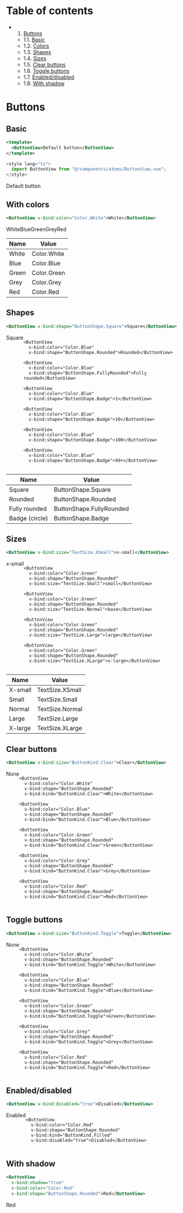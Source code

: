 # Table of contents

- 1. [Buttons](#buttons)
  - 1.1. [Basic](#buttons-basic)
  - 1.2. [Colors](#buttons-with-colors)
  - 1.3. [Shapes](#buttons-shapes)
  - 1.4. [Sizes](#buttons-sizes)
  - 1.5. [Clear buttons](#buttons-clear)
  - 1.6. [Toggle buttons](#buttons-toggle)
  - 1.7. [Enabled/disabled](#buttons-enabled-disabled)
  - 1.8. [With shadow](#buttons-with-shadow)

# Buttons <a id="buttons"></a>

## Basic <a id="buttons-basic"></a>

```xml
<template>
  <ButtonView>Default button</ButtonView>
</template>
```

```ts
<style lang="ts">
  import ButtonView from "@/components/atoms/ButtonView.vue";
</style>
```

<div class="overview">
  <div style="display: flex">
    <ButtonView>Default button</ButtonView>
  </div>
</div>

## With colors <a id="buttons-with-colors"></a>

```xml
<ButtonView v-bind:color="Color.White">White</ButtonView>
```

<div class="overview">
  <div style="display: flex">
    <ButtonView v-bind:color="Color.White">White</ButtonView>
    <ButtonView v-bind:color="Color.Blue">Blue</ButtonView>
    <ButtonView v-bind:color="Color.Green">Green</ButtonView>
    <ButtonView v-bind:color="Color.Grey">Grey</ButtonView>
    <ButtonView v-bind:color="Color.Red">Red</ButtonView>
  </div>
</div>

| Name  | Value       |
| ----- | ----------- |
| White | Color.White |
| Blue  | Color.Blue  |
| Green | Color.Green |
| Grey  | Color.Grey  |
| Red   | Color.Red   |

## Shapes <a id="buttons-shapes"></a>

```xml
<ButtonView v-bind:shape="ButtonShape.Square">Square</ButtonView>
```

<div class="overview">
  <div style="display: flex">
    <ButtonView
      v-bind:color="Color.Blue"
      v-bind:shape="ButtonShape.Square">Square</ButtonView>

    <ButtonView
      v-bind:color="Color.Blue"
      v-bind:shape="ButtonShape.Rounded">Rounded</ButtonView>

    <ButtonView
      v-bind:color="Color.Blue"
      v-bind:shape="ButtonShape.FullyRounded">Fully rounded</ButtonView>

    <ButtonView
      v-bind:color="Color.Blue"
      v-bind:shape="ButtonShape.Badge">1</ButtonView>

    <ButtonView
      v-bind:color="Color.Blue"
      v-bind:shape="ButtonShape.Badge">10</ButtonView>

    <ButtonView
      v-bind:color="Color.Blue"
      v-bind:shape="ButtonShape.Badge">100</ButtonView>

    <ButtonView
      v-bind:color="Color.Blue"
      v-bind:shape="ButtonShape.Badge">99+</ButtonView>

  </div>
</div>

| Name           | Value                    |
| -------------- | ------------------------ |
| Square         | ButtonShape.Square       |
| Rounded        | ButtonShape.Rounded      |
| Fully rounded  | ButtonShape.FullyRounded |
| Badge (circle) | ButtonShape.Badge        |

## Sizes <a id="buttons-sizes"></a>

```xml
<ButtonView v-bind:size="TextSize.XSmall">x-small</ButtonView>
```

<div class="overview">
  <div style="display: flex">
    <ButtonView
      v-bind:color="Color.Green"
      v-bind:shape="ButtonShape.Rounded"
      v-bind:size="TextSize.XSmall">x-small</ButtonView>
  
    <ButtonView
      v-bind:color="Color.Green"
      v-bind:shape="ButtonShape.Rounded"
      v-bind:size="TextSize.Small">small</ButtonView>

    <ButtonView
      v-bind:color="Color.Green"
      v-bind:shape="ButtonShape.Rounded"
      v-bind:size="TextSize.Normal">base</ButtonView>

    <ButtonView
      v-bind:color="Color.Green"
      v-bind:shape="ButtonShape.Rounded"
      v-bind:size="TextSize.Large">large</ButtonView>

    <ButtonView
      v-bind:color="Color.Green"
      v-bind:shape="ButtonShape.Rounded"
      v-bind:size="TextSize.XLarge">x-large</ButtonView>

  </div>
</div>

| Name    | Value           |
| ------- | --------------- |
| X-small | TextSize.XSmall |
| Small   | TextSize.Small  |
| Normal  | TextSize.Normal |
| Large   | TextSize.Large  |
| X-large | TextSize.XLarge |

## Clear buttons <a id="buttons-clear"></a>

```xml
<ButtonView v-bind:size="ButtonKind.Clear">Clear</ButtonView>
```

<div class="overview">
  <div style="display: flex">
    <ButtonView
      v-bind:color="Color.None"
      v-bind:shape="ButtonShape.Rounded"
      v-bind:kind="ButtonKind.Clear">None</ButtonView>
    
    <ButtonView
      v-bind:color="Color.White"
      v-bind:shape="ButtonShape.Rounded"
      v-bind:kind="ButtonKind.Clear">White</ButtonView>

    <ButtonView
      v-bind:color="Color.Blue"
      v-bind:shape="ButtonShape.Rounded"
      v-bind:kind="ButtonKind.Clear">Blue</ButtonView>

    <ButtonView
      v-bind:color="Color.Green"
      v-bind:shape="ButtonShape.Rounded"
      v-bind:kind="ButtonKind.Clear">Green</ButtonView>

    <ButtonView
      v-bind:color="Color.Grey"
      v-bind:shape="ButtonShape.Rounded"
      v-bind:kind="ButtonKind.Clear">Grey</ButtonView>

    <ButtonView
      v-bind:color="Color.Red"
      v-bind:shape="ButtonShape.Rounded"
      v-bind:kind="ButtonKind.Clear">Red</ButtonView>

  </div>
</div>

## Toggle buttons <a id="buttons-toggle"></a>

```xml
<ButtonView v-bind:size="ButtonKind.Toggle">Toggle</ButtonView>
```

<div class="overview">
  <div style="display: flex">
    <ButtonView
      v-bind:color="Color.None"
      v-bind:shape="ButtonShape.Rounded"
      v-bind:kind="ButtonKind.Toggle">None</ButtonView>

    <ButtonView
      v-bind:color="Color.White"
      v-bind:shape="ButtonShape.Rounded"
      v-bind:kind="ButtonKind.Toggle">White</ButtonView>

    <ButtonView
      v-bind:color="Color.Blue"
      v-bind:shape="ButtonShape.Rounded"
      v-bind:kind="ButtonKind.Toggle">Blue</ButtonView>

    <ButtonView
      v-bind:color="Color.Green"
      v-bind:shape="ButtonShape.Rounded"
      v-bind:kind="ButtonKind.Toggle">Green</ButtonView>

    <ButtonView
      v-bind:color="Color.Grey"
      v-bind:shape="ButtonShape.Rounded"
      v-bind:kind="ButtonKind.Toggle">Grey</ButtonView>

    <ButtonView
      v-bind:color="Color.Red"
      v-bind:shape="ButtonShape.Rounded"
      v-bind:kind="ButtonKind.Toggle">Red</ButtonView>

  </div>
</div>

## Enabled/disabled <a id="buttons-enabled-disabled"></a>

```xml
<ButtonView v-bind:disabled="true">Disabled</ButtonView>
```

<div class="overview">
  <div style="display: flex">
    <ButtonView
      v-bind:color="Color.Red"
      v-bind:shape="ButtonShape.Rounded"
      v-bind:kind="ButtonKind.Filled"
      v-bind:disabled="false">Enabled</ButtonView>

    <ButtonView
      v-bind:color="Color.Red"
      v-bind:shape="ButtonShape.Rounded"
      v-bind:kind="ButtonKind.Filled"
      v-bind:disabled="true">Disabled</ButtonView>

  </div>
</div>

## With shadow <a id="buttons-with-shadow"></a>

```xml
<ButtonView
  v-bind:shadow="true"
  v-bind:color="Color.Red"
  v-bind:shape="ButtonShape.Rounded">Red</ButtonView>
```

<div class="overview">
  <div style="display: flex">
    <ButtonView
      v-bind:shadow="true"
      v-bind:color="Color.Red" 
      v-bind:shape="ButtonShape.Rounded">Red</ButtonView>
  </div>
</div>
